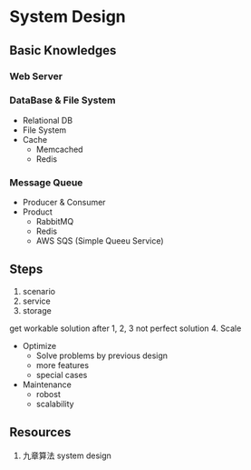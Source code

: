 # System Design

## Basic Knowledges

### Web Server

### DataBase & File System
- Relational DB
- File System
- Cache
  - Memcached
  - Redis

### Message Queue
- Producer & Consumer
- Product
  - RabbitMQ
  - Redis
  - AWS SQS (Simple Queeu Service)



## Steps

1. scenario
2. service
3. storage

get workable solution after 1, 2, 3
not perfect solution
4. Scale
- Optimize
  - Solve problems by previous design
  - more features
  - special cases
- Maintenance
  - robost
  - scalability


## Resources

1. 九章算法 system design
